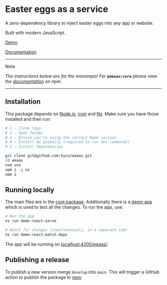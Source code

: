 # Easter eggs as a service

A zero-dependency library to inject easter eggs into any app or website.

Built with modern JavaScript.

[Demo](https://kyco.github.io/eeaas/)

[Documentation](https://www.npmjs.com/package/@eeaas/core)

---

> [!NOTE]
> *The instructions below are for the monorepo! For __`@eeaas/core`__ please view the [documentation](https://www.npmjs.com/package/@eeaas/core) on npm.*

---

## Installation

This package depends on [Node.js](https://nodejs.org), [nvm](https://github.com/nvm-sh/nvm) and [Nx](https://nx.dev/). Make sure you have those installed and then run:

```sh
# 1 - Clone repo
# 2 - Open folder
# 3 - Ensure you're using the correct Node version
# 4 - Install Nx globally (required to run dev commands)
# 5 - Install dependencies

git clone git@github.com:kyco/eeaas.git
cd eeaas
nvm use
npm i -g nx
npm i
```

## Running locally

The main files are in the [core package](./packages/core/src/). Additionally there is a [demo app](./apps/demo-react/src/) which is used to test all the changes. To run the app, use:

```sh
# Run the app
nx run demo-react:serve

# Watch for changes (simultaneously, in a separate tab)
nx run demo-react:watch-deps
```

The app will be running on [localhost:4200/eeaas/](http://localhost:4200/eeaas/).

## Publishing a release

To publish a new version merge `develop` into `main`. This will trigger a GitHub action to publish the package to [npm](https://www.npmjs.com/package/@eeaas/core).
